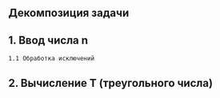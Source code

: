 ## Декомпозиция задачи

## 1. Ввод числа n
	1.1 Обработка исключений
## 2. Вычисление Т (треугольного числа)